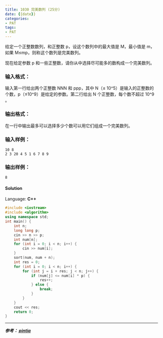 ```yaml
---
title: 1030 完美数列 (25分)
date: {{date}}
categories:
- PAT
tags:
- PAT
---
```

给定一个正整数数列，和正整数 p，设这个数列中的最大值是 M，最小值是 m，如果 M≤mp，则称这个数列是完美数列。

现在给定参数 p 和一些正整数，请你从中选择尽可能多的数构成一个完美数列。

### 输入格式：

输入第一行给出两个正整数 NNN 和 ppp，其中 N（≤ 10^5​​）是输入的正整数的个数，p（≤10^9）是给定的参数。第二行给出 N 个正整数，每个数不超过 10^9​​。

### 输出格式：

在一行中输出最多可以选择多少个数可以用它们组成一个完美数列。

### 输入样例：

    
    
    10 8
    2 3 20 4 5 1 6 7 8 9
    

### 输出样例：

    
    
    8
    

#### Solution

Language: **C++**
```C++
#include <iostream>
#include <algorithm>
using namespace std;
int main() {
    int n;
    long long p;
    cin >> n >> p;
    int num[n];
    for (int i = 0; i < n; i++) {
        cin >> num[i];
    }
    sort(num, num + n);
    int res = 0;
    for (int i = 0; i < n; i++) {
        for (int j = i + res; j < n; j++) {
            if (num[j] <= num[i] * p) {
                res++;
            } else {
                break;
            }
        }
    }
    cout << res;
    return 0;
}
```

---
***参考：
[pintia](https://pintia.cn/problem-sets/994805260223102976/problems/994805291311284224)***
